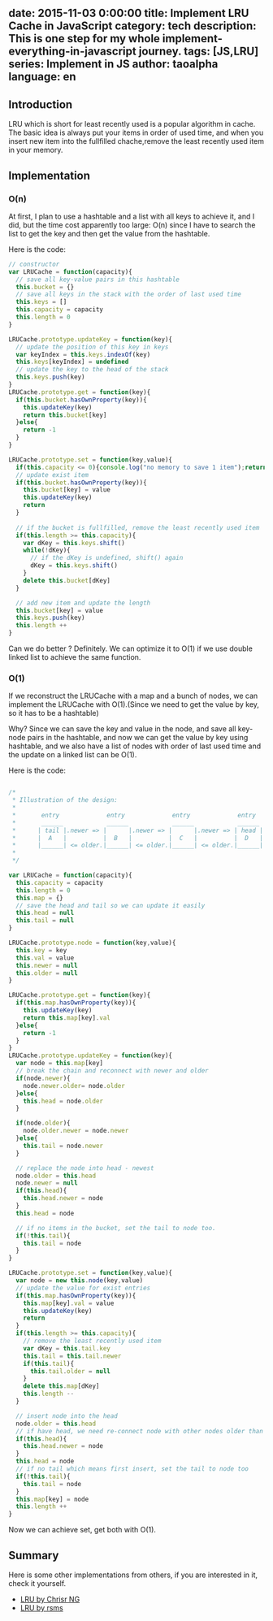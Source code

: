 date: 2015-11-03 0:00:00
title: Implement LRU Cache in JavaScript
category: tech 
description: This is one step for my whole implement-everything-in-javascript journey.
tags: [JS,LRU] 
series: Implement in JS
author: taoalpha
language: en
---

## Introduction

LRU which is short for least recently used is a popular algorithm in cache. The basic idea is always put your items in order of used time, and when you insert new item into the fullfilled chache,remove the least recently used item in your memory.


## Implementation

### O(n)

At first, I plan to use a hashtable and a list with all keys to achieve it, and I did, but the time cost apparently too large: O(n) since I have to search the list to get the key and then get the value from the hashtable.

Here is the code:

``` javascript
// constructor
var LRUCache = function(capacity){
  // save all key-value pairs in this hashtable
  this.bucket = {}
  // save all keys in the stack with the order of last used time
  this.keys = []
  this.capacity = capacity
  this.length = 0
}

LRUCache.prototype.updateKey = function(key){
  // update the position of this key in keys 
  var keyIndex = this.keys.indexOf(key)
  this.keys[keyIndex] = undefined
  // update the key to the head of the stack
  this.keys.push(key)
}
LRUCache.prototype.get = function(key){
  if(this.bucket.hasOwnProperty(key)){
    this.updateKey(key)
    return this.bucket[key]
  }else{
    return -1
  }
}

LRUCache.prototype.set = function(key,value){
  if(this.capacity <= 0){console.log("no memory to save 1 item");return}
  // update exist item 
  if(this.bucket.hasOwnProperty(key)){
    this.bucket[key] = value
    this.updateKey(key)
    return
  }
  
  // if the bucket is fullfilled, remove the least recently used item
  if(this.length >= this.capacity){
    var dKey = this.keys.shift()
    while(!dKey){
      // if the dKey is undefined, shift() again
      dKey = this.keys.shift()
    }
    delete this.bucket[dKey]
  }

  // add new item and update the length
  this.bucket[key] = value
  this.keys.push(key)
  this.length ++
}
```

Can we do better ? Definitely. We can optimize it to O(1) if we use double linked list to achieve the same function.

### O(1)

If we reconstruct the LRUCache with a map and a bunch of nodes, we can implement the LRUCache with O(1).(Since we need to get the value by key, so it has to be a hashtable)

Why? Since we can save the key and value in the node, and save all key-node pairs in the hashtable, and now we can get the value by key using hashtable, and we also have a list of nodes with order of last used time and the update on a linked list can be O(1).

Here is the code:

``` javascript

/*
 * Illustration of the design:
 *
 *       entry             entry             entry             entry
 *       ______            ______            ______            ______
 *      | tail |.newer => |      |.newer => |      |.newer => | head |
 *      |  A   |          |  B   |          |  C   |          |  D   |
 *      |______| <= older.|______| <= older.|______| <= older.|______|
 *
 */

var LRUCache = function(capacity){
  this.capacity = capacity
  this.length = 0
  this.map = {}
  // save the head and tail so we can update it easily
  this.head = null
  this.tail = null
}

LRUCache.prototype.node = function(key,value){
  this.key = key
  this.val = value
  this.newer = null
  this.older = null
}

LRUCache.prototype.get = function(key){
  if(this.map.hasOwnProperty(key)){
    this.updateKey(key)
    return this.map[key].val
  }else{
    return -1
  }
}
LRUCache.prototype.updateKey = function(key){
  var node = this.map[key]
  // break the chain and reconnect with newer and older
  if(node.newer){
    node.newer.older= node.older
  }else{
    this.head = node.older
  }

  if(node.older){
    node.older.newer = node.newer
  }else{
    this.tail = node.newer
  }

  // replace the node into head - newest
  node.older = this.head
  node.newer = null
  if(this.head){
    this.head.newer = node
  }
  this.head = node

  // if no items in the bucket, set the tail to node too.
  if(!this.tail){
    this.tail = node
  }
}

LRUCache.prototype.set = function(key,value){
  var node = new this.node(key,value)
  // update the value for exist entries
  if(this.map.hasOwnProperty(key)){
    this.map[key].val = value
    this.updateKey(key)
    return
  }
  if(this.length >= this.capacity){
    // remove the least recently used item
    var dKey = this.tail.key
    this.tail = this.tail.newer
    if(this.tail){
      this.tail.older = null
    }
    delete this.map[dKey]
    this.length --
  }

  // insert node into the head
  node.older = this.head
  // if have head, we need re-connect node with other nodes older than head
  if(this.head){
    this.head.newer = node
  }
  this.head = node
  // if no tail which means first insert, set the tail to node too
  if(!this.tail){
    this.tail = node
  }
  this.map[key] = node
  this.length ++
}
```

Now we can achieve set, get both with O(1).


## Summary

Here is some other implementations from others, if you are interested in it, check it yourself.

- [LRU by Chrisr NG](http://chrisrng.svbtle.com/lru-cache-in-javascript)
- [LRU by rsms](https://github.com/rsms/js-lru/blob/master/lru.js)
